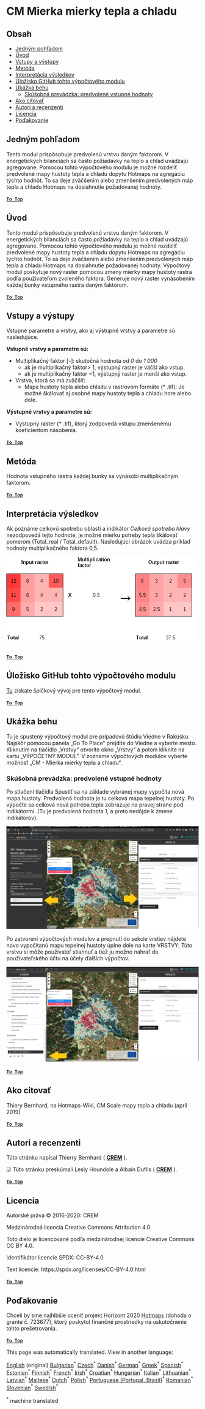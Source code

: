 <h1><a class="anchor" id="cm-scale-heat-and-cool-density-maps" href="#cm-scale-heat-and-cool-density-maps"><i class="fa fa-link"></i></a>CM Mierka mierky tepla a chladu</h1><h2><a class="anchor" id="table-of-contents" href="#table-of-contents"><i class="fa fa-link"></i></a> Obsah</h2><ul><li> <a href="#in-a-glance">Jedným pohľadom</a></li><li> <a href="#introduction">Úvod</a></li><li> <a href="#inputs-and-outputs">Vstupy a výstupy</a></li><li> <a href="#method">Metóda</a></li><li> <a href="#interpretation-of-results">Interpretácia výsledkov</a></li><li> <a href="#github-repository-of-this-calculation-module">Úložisko GitHub tohto výpočtového modulu</a></li><li> <a href="#sample-run">Ukážka behu</a><ul><li> <a href="#sample-run_test-run-default-input-values">Skúšobná prevádzka: predvolené vstupné hodnoty</a></li></ul></li><li> <a href="#how-to-cite">Ako citovať</a></li><li> <a href="#authors-and-reviewers">Autori a recenzenti</a></li><li> <a href="#license">Licencia</a></li><li> <a href="#acknowledgement">Poďakovanie</a></li></ul><h2><a class="anchor" id="in-a-glance" href="#in-a-glance"><i class="fa fa-link"></i></a> Jedným pohľadom</h2><p> Tento modul prispôsobuje predvolenú vrstvu daným faktorom. V energetických bilanciách sa často požiadavky na teplo a chlad uvádzajú agregovane. Pomocou tohto výpočtového modulu je možné rozdeliť predvolené mapy hustoty tepla a chladu dopytu Hotmaps na agregáciu týchto hodnôt. To sa deje zväčšením alebo zmenšením predvolených máp tepla a chladu Hotmaps na dosiahnutie požadovanej hodnoty.</p><p> <a href="#table-of-contents"><strong><code>To Top</code></strong></a></p><h2><a class="anchor" id="introduction" href="#introduction"><i class="fa fa-link"></i></a> Úvod</h2><p> Tento modul prispôsobuje predvolenú vrstvu daným faktorom. V energetických bilanciách sa často požiadavky na teplo a chlad uvádzajú agregovane. Pomocou tohto výpočtového modulu je možné rozdeliť predvolené mapy hustoty tepla a chladu dopytu Hotmaps na agregáciu týchto hodnôt. To sa deje zväčšením alebo zmenšením predvolených máp tepla a chladu Hotmaps na dosiahnutie požadovanej hodnoty. Výpočtový modul poskytuje nový raster pomocou zmeny mierky mapy hustoty rastra podľa používateľom zvoleného faktora. Generuje nový raster vynásobením každej bunky vstupného rastra daným faktorom.</p><p> <a href="#table-of-contents"><strong><code>To Top</code></strong></a></p><h2><a class="anchor" id="inputs-and-outputs" href="#inputs-and-outputs"><i class="fa fa-link"></i></a> Vstupy a výstupy</h2><p> Vstupné parametre a vrstvy, ako aj výstupné vrstvy a parametre sú nasledujúce.</p><p> <strong>Vstupné vrstvy a parametre sú:</strong></p><ul><li> Multiplikačný faktor [-]: skutočná hodnota od <em><em>0</em></em> do <em><em>1 000</em></em><ul><li> ak je multiplikačný faktor&gt; 1, výstupný raster je väčší ako vstup.</li><li> ak je multiplikačný faktor &lt;1, výstupný raster je menší ako vstup.</li></ul></li><li> Vrstva, ktorá sa má zväčšiť:<ul><li> Mapa hustoty tepla alebo chladu v rastrovom formáte (* .tif): Je možné škálovať aj osobné mapy hustoty tepla a chladu hore alebo dole.</li></ul></li></ul><p> <strong>Výstupné vrstvy a parametre sú:</strong></p><ul><li> Výstupný raster (* .tif), ktorý zodpovedá vstupu zmenšenému koeficientom násobenia.</li></ul><p> <a href="#table-of-contents"><strong><code>To Top</code></strong></a></p><h2><a class="anchor" id="method" href="#method"><i class="fa fa-link"></i></a> Metóda</h2><p> Hodnota vstupného rastra každej bunky sa vynásobí multiplikačným faktorom.</p><p> <a href="#table-of-contents"><strong><code>To Top</code></strong></a></p><h2><a class="anchor" id="interpretation-of-results" href="#interpretation-of-results"><i class="fa fa-link"></i></a> Interpretácia výsledkov</h2><p> Ak poznáme celkovú spotrebu oblasti a indikátor <em>Celková spotreba hlavy</em> nezodpovedá tejto hodnote, je možné mierku potreby tepla škálovať pomerom (Total_real / Total_default). Nasledujúci obrázok uvádza príklad hodnoty multiplikačného faktora 0,5.</p><img alt="Fig. 1-0" src="/images/Wiki_CM_scale.png" title="Pomenujte reláciu behu"/><p> <a href="#table-of-contents"><strong><code>To Top</code></strong></a></p><h2><a class="anchor" id="github-repository-of-this-calculation-module" href="#github-repository-of-this-calculation-module"><i class="fa fa-link"></i></a> Úložisko GitHub tohto výpočtového modulu</h2><p> <a href="https://github.com/HotMaps/base_calculation_module">Tu</a> získate špičkový vývoj pre tento výpočtový modul.</p><p> <a href="#table-of-contents"><strong><code>To Top</code></strong></a></p><h2><a class="anchor" id="sample-run" href="#sample-run"><i class="fa fa-link"></i></a> Ukážka behu</h2><p> Tu je spustený výpočtový modul pre prípadovú štúdiu Viedne v Rakúsku. Najskôr pomocou panela „Go To Place“ prejdite do Viedne a vyberte mesto. Kliknutím na tlačidlo „Vrstvy“ otvoríte okno „Vrstvy“ a potom kliknite na kartu „VÝPOČETNÝ MODUL“. V zozname výpočtových modulov vyberte možnosť „CM - Mierka mierky tepla a chladu“.</p><h3><a class="anchor" id="test-run--default-input-values" href="#test-run--default-input-values"><i class="fa fa-link"></i></a> Skúšobná prevádzka: predvolené vstupné hodnoty</h3><p> Po stlačení tlačidla Spustiť sa na základe vybranej mapy vypočíta nová mapa hustoty. Predvolená hodnota je tu celková mapa tepelnej hustoty. Po výpočte sa celková nová potreba tepla zobrazuje na pravej strane pod indikátormi. (Tu je predvolená hodnota 1, a preto nedôjde k zmene indikátorov).</p><img src="/en/CM-Scale-heat-and-cool-density-maps/picture1.jpg"/><p> Po zatvorení výpočtových modulov a prepnutí do sekcie vrstiev nájdete novo vypočítanú mapu tepelnej hustoty úplne dole na karte VRSTVY. Túto vrstvu si môže používateľ stiahnuť a tiež ju možno nahrať do používateľského účtu na účely ďalších výpočtov.</p><img src="/en/CM-Scale-heat-and-cool-density-maps/picture2.jpg"/><p> <a href="#table-of-contents"><strong><code>To Top</code></strong></a></p><h2><a class="anchor" id="how-to-cite" href="#how-to-cite"><i class="fa fa-link"></i></a> Ako citovať</h2><p> Thiery Bernhard, na Hotmaps-Wiki, CM Scale mapy tepla a chladu (apríl 2019)</p><p> <a href="#table-of-contents"><strong><code>To Top</code></strong></a></p><h2><a class="anchor" id="authors-and-reviewers" href="#authors-and-reviewers"><i class="fa fa-link"></i></a> Autori a recenzenti</h2><p> Túto stránku napísal Thierry Bernhard ( <strong><a href="https://www.crem.ch/">CREM</a></strong> ).</p><p> ☑ Túto stránku preskúmali Lesly Houndole a Albain Dufils ( <strong><a href="https://www.crem.ch/">CREM</a></strong> ).</p><p> <a href="#table-of-contents"><strong><code>To Top</code></strong></a></p><h2><a class="anchor" id="license" href="#license"><i class="fa fa-link"></i></a> Licencia</h2><p> Autorské práva © 2016-2020: CREM</p><p> Medzinárodná licencia Creative Commons Attribution 4.0</p><p> Toto dielo je licencované podľa medzinárodnej licencie Creative Commons CC BY 4.0.</p><p> Identifikátor licencie SPDX: CC-BY-4.0</p><p> Text licencie: https://spdx.org/licenses/CC-BY-4.0.html</p><p> <a href="#table-of-contents"><strong><code>To Top</code></strong></a></p><h2><a class="anchor" id="acknowledgement" href="#acknowledgement"><i class="fa fa-link"></i></a> Poďakovanie</h2><p> Chceli by sme najhlbšie oceniť projekt Horizont 2020 <a href="https://www.hotmaps-project.eu">Hotmaps</a> (dohoda o grante č. 723677), ktorý poskytol finančné prostriedky na uskutočnenie tohto prešetrovania.</p><p> <a href="#table-of-contents"><strong><code>To Top</code></strong></a></p>
<!--- THIS IS A SUPER UNIQUE IDENTIFIER -->

This page was automatically translated. View in another language:

[English](../en/CM-Scale-heat-and-cool-density-maps) (original) [Bulgarian](../bg/CM-Scale-heat-and-cool-density-maps)<sup>\*</sup> [Czech](../cs/CM-Scale-heat-and-cool-density-maps)<sup>\*</sup> [Danish](../da/CM-Scale-heat-and-cool-density-maps)<sup>\*</sup> [German](../de/CM-Scale-heat-and-cool-density-maps)<sup>\*</sup> [Greek](../el/CM-Scale-heat-and-cool-density-maps)<sup>\*</sup> [Spanish](../es/CM-Scale-heat-and-cool-density-maps)<sup>\*</sup> [Estonian](../et/CM-Scale-heat-and-cool-density-maps)<sup>\*</sup> [Finnish](../fi/CM-Scale-heat-and-cool-density-maps)<sup>\*</sup> [French](../fr/CM-Scale-heat-and-cool-density-maps)<sup>\*</sup> [Irish](../ga/CM-Scale-heat-and-cool-density-maps)<sup>\*</sup> [Croatian](../hr/CM-Scale-heat-and-cool-density-maps)<sup>\*</sup> [Hungarian](../hu/CM-Scale-heat-and-cool-density-maps)<sup>\*</sup> [Italian](../it/CM-Scale-heat-and-cool-density-maps)<sup>\*</sup> [Lithuanian](../lt/CM-Scale-heat-and-cool-density-maps)<sup>\*</sup> [Latvian](../lv/CM-Scale-heat-and-cool-density-maps)<sup>\*</sup> [Maltese](../mt/CM-Scale-heat-and-cool-density-maps)<sup>\*</sup> [Dutch](../nl/CM-Scale-heat-and-cool-density-maps)<sup>\*</sup> [Polish](../pl/CM-Scale-heat-and-cool-density-maps)<sup>\*</sup> [Portuguese (Portugal, Brazil)](../pt/CM-Scale-heat-and-cool-density-maps)<sup>\*</sup> [Romanian](../ro/CM-Scale-heat-and-cool-density-maps)<sup>\*</sup>  [Slovenian](../sl/CM-Scale-heat-and-cool-density-maps)<sup>\*</sup> [Swedish](../sv/CM-Scale-heat-and-cool-density-maps)<sup>\*</sup> 

<sup>\*</sup> machine translated
